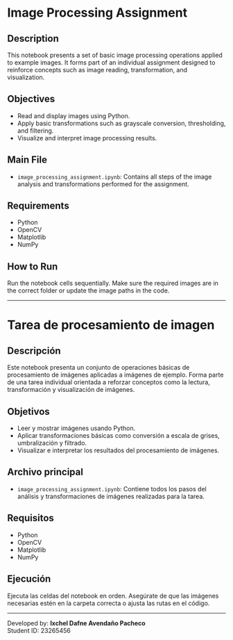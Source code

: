 # Image Processing Assignment

## Description

This notebook presents a set of basic image processing operations applied to example images. It forms part of an individual assignment designed to reinforce concepts such as image reading, transformation, and visualization.

## Objectives

- Read and display images using Python.
- Apply basic transformations such as grayscale conversion, thresholding, and filtering.
- Visualize and interpret image processing results.

## Main File

- `image_processing_assignment.ipynb`: Contains all steps of the image analysis and transformations performed for the assignment.

## Requirements

- Python
- OpenCV
- Matplotlib
- NumPy

## How to Run

Run the notebook cells sequentially. Make sure the required images are in the correct folder or update the image paths in the code.

---

# Tarea de procesamiento de imagen

## Descripción

Este notebook presenta un conjunto de operaciones básicas de procesamiento de imágenes aplicadas a imágenes de ejemplo. Forma parte de una tarea individual orientada a reforzar conceptos como la lectura, transformación y visualización de imágenes.

## Objetivos

- Leer y mostrar imágenes usando Python.
- Aplicar transformaciones básicas como conversión a escala de grises, umbralización y filtrado.
- Visualizar e interpretar los resultados del procesamiento de imágenes.

## Archivo principal

- `image_processing_assignment.ipynb`: Contiene todos los pasos del análisis y transformaciones de imágenes realizadas para la tarea.

## Requisitos

- Python
- OpenCV
- Matplotlib
- NumPy

## Ejecución

Ejecuta las celdas del notebook en orden. Asegúrate de que las imágenes necesarias estén en la carpeta correcta o ajusta las rutas en el código.

---

Developed by: **Ixchel Dafne Avendaño Pacheco**  
Student ID: 23265456
